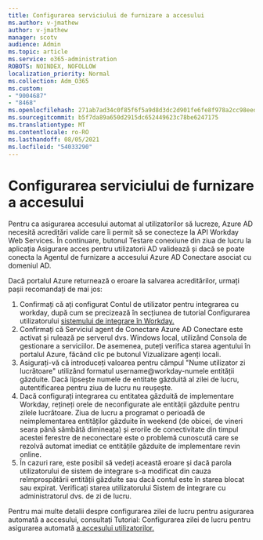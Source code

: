 ```yaml
---
title: Configurarea serviciului de furnizare a accesului
ms.author: v-jmathew
author: v-jmathew
manager: scotv
audience: Admin
ms.topic: article
ms.service: o365-administration
ROBOTS: NOINDEX, NOFOLLOW
localization_priority: Normal
ms.collection: Adm_O365
ms.custom:
- "9004687"
- "8468"
ms.openlocfilehash: 271ab7ad34c0f85f6f5a9d8d3dc2d901fe6fe8f978a2cc98eed986f594036f17
ms.sourcegitcommit: b5f7da89a650d2915dc652449623c78be6247175
ms.translationtype: MT
ms.contentlocale: ro-RO
ms.lasthandoff: 08/05/2021
ms.locfileid: "54033290"
---
```

# <a name="configuring-the-provision-service"></a>Configurarea serviciului de furnizare a accesului

Pentru ca asigurarea accesului automat al utilizatorilor să lucreze, Azure AD necesită acreditări valide care îi permit să se conecteze la API Workday Web Services. În continuare, butonul Testare conexiune din ziua de lucru la aplicația Asigurare acces pentru utilizatorii AD validează și dacă se poate conecta la Agentul de furnizare a accesului Azure AD Conectare asociat cu domeniul AD.

Dacă portalul Azure returnează o eroare la salvarea acreditărilor, urmați pașii recomandați de mai jos:

1. Confirmați că ați configurat Contul de utilizator pentru integrarea cu workday, după cum se precizează în secțiunea de tutorial Configurarea utilizatorului [sistemului de integrare în Workday.](https://docs.microsoft.com/azure/active-directory/saas-apps/workday-inbound-tutorial)
2. Confirmați că Serviciul agent de Conectare Azure AD Conectare este activat și rulează pe serverul dvs. Windows local, utilizând Consola de gestionare a serviciilor. De asemenea, puteți verifica starea agentului în portalul Azure, făcând clic pe butonul Vizualizare agenți locali.
3. Asigurați-vă că introduceți valoarea pentru câmpul "Nume utilizator zi lucrătoare" utilizând formatul username@workday-numele entității găzduite. Dacă lipsește numele de entitate găzduită al zilei de lucru, autentificarea pentru ziua de lucru nu reușește.
4. Dacă configurați integrarea cu entitatea găzduită de implementare Workday, rețineți orele de neconfigurate ale entității găzduite pentru zilele lucrătoare. Ziua de lucru a programat o perioadă de neimplementarea entităților găzduite în weekend (de obicei, de vineri seara până sâmbătă dimineața) și erorile de conectivitate din timpul acestei ferestre de neconectare este o problemă cunoscută care se rezolvă automat imediat ce entitățile găzduite de implementare revin online.
5. În cazuri rare, este posibil să vedeți această eroare și dacă parola utilizatorului de sistem de integrare s-a modificat din cauza reîmprospătării entității găzduite sau dacă contul este în starea blocat sau expirat. Verificați starea utilizatorului Sistem de integrare cu administratorul dvs. de zi de lucru.

Pentru mai multe detalii despre configurarea zilei de lucru pentru asigurarea automată a accesului, consultați Tutorial: Configurarea zilei de lucru pentru asigurarea automată [a accesului utilizatorilor.](https://docs.microsoft.com/azure/active-directory/saas-apps/workday-inbound-tutorial)
